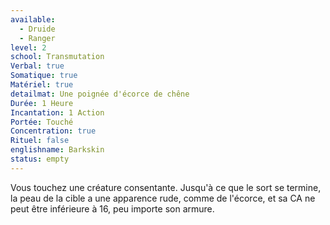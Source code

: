 ```yaml
---
available:
  - Druide
  - Ranger
level: 2
school: Transmutation
Verbal: true
Somatique: true
Matériel: true
detailmat: Une poignée d'écorce de chêne
Durée: 1 Heure
Incantation: 1 Action
Portée: Touché
Concentration: true
Rituel: false
englishname: Barkskin
status: empty
---
```

Vous touchez une créature consentante. Jusqu'à ce que le sort se termine, la peau de la cible a une apparence rude, comme de l'écorce, et sa CA ne peut être inférieure à 16, peu importe son armure.